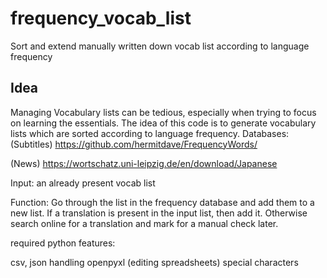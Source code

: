 # frequency_vocab_list
Sort and extend manually written down vocab list according to language frequency

## Idea
Managing Vocabulary lists can be tedious, especially when trying to focus on learning the essentials. The idea of this code is to generate vocabulary lists which are sorted according to language frequency.
Databases:
(Subtitles)
https://github.com/hermitdave/FrequencyWords/

(News)
https://wortschatz.uni-leipzig.de/en/download/Japanese

Input: an already present vocab list

Function: Go through the list in the frequency database and add them to a new list. If a translation is present in the input list, then add it. Otherwise search online for a translation and mark for a manual check later.

required python features:

csv, json handling
openpyxl (editing spreadsheets)
special characters
